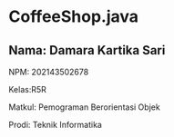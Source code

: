 # CoffeeShop.java

Nama: Damara Kartika Sari
------------------------
NPM: 202143502678

Kelas:R5R

Matkul: Pemograman Berorientasi Objek

Prodi: Teknik Informatika
